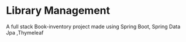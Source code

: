 # Library Management
A full stack Book-inventory project made using Spring Boot, Spring Data Jpa ,Thymeleaf
